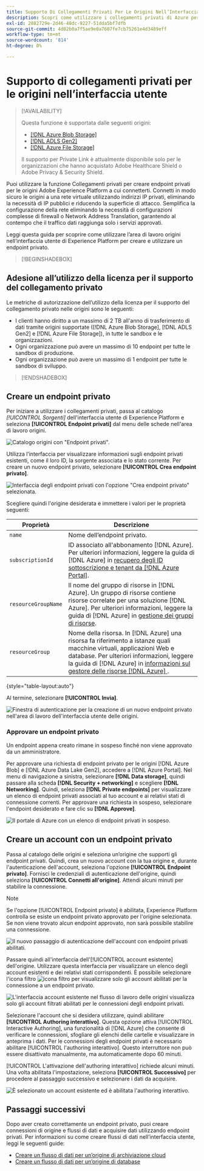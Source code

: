 ```yaml
---
title: Supporto Di Collegamenti Privati Per Le Origini Nell’Interfaccia Utente
description: Scopri come utilizzare i collegamenti privati di Azure per le origini nell’interfaccia utente di Experience Platform.
exl-id: 2882729e-2d46-48dc-9227-51dda5bf7dfb
source-git-commit: 4d82b0a7f5ae9e0a7607fe7cb75261e4d3489eff
workflow-type: tm+mt
source-wordcount: '814'
ht-degree: 0%

---
```


# Supporto di collegamenti privati per le origini nell’interfaccia utente

>[!AVAILABILITY]
>
>Questa funzione è supportata dalle seguenti origini:
>
>* [[!DNL Azure Blob Storage]](../../connectors/cloud-storage/blob.md)
>* [[!DNL ADLS Gen2]](../../connectors/cloud-storage/adls-gen2.md)
>* [[!DNL Azure File Storage]](../../connectors/cloud-storage/azure-file-storage.md)
>
>Il supporto per Private Link è attualmente disponibile solo per le organizzazioni che hanno acquistato Adobe Healthcare Shield o Adobe Privacy &amp; Security Shield.

Puoi utilizzare la funzione Collegamenti privati per creare endpoint privati per le origini Adobe Experience Platform a cui connetterti. Connetti in modo sicuro le origini a una rete virtuale utilizzando indirizzi IP privati, eliminando la necessità di IP pubblici e riducendo la superficie di attacco. Semplifica la configurazione della rete eliminando la necessità di configurazioni complesse di firewall o Network Address Translation, garantendo al contempo che il traffico dati raggiunga solo i servizi approvati.

Leggi questa guida per scoprire come utilizzare l’area di lavoro origini nell’interfaccia utente di Experience Platform per creare e utilizzare un endpoint privato.

>[!BEGINSHADEBOX]

## Adesione all’utilizzo della licenza per il supporto del collegamento privato

Le metriche di autorizzazione dell’utilizzo della licenza per il supporto del collegamento privato nelle origini sono le seguenti:

* I clienti hanno diritto a un massimo di 2 TB all&#39;anno di trasferimento di dati tramite origini supportate ([!DNL Azure Blob Storage], [!DNL ADLS Gen2] e [!DNL Azure File Storage]), in tutte le sandbox e le organizzazioni.
* Ogni organizzazione può avere un massimo di 10 endpoint per tutte le sandbox di produzione.
* Ogni organizzazione può avere un massimo di 1 endpoint per tutte le sandbox di sviluppo.

>[!ENDSHADEBOX]

## Creare un endpoint privato

Per iniziare a utilizzare i collegamenti privati, passa al catalogo *[!UICONTROL Sorgenti]* dell&#39;interfaccia utente di Experience Platform e seleziona **[!UICONTROL Endpoint privati]** dal menu delle schede nell&#39;area di lavoro origini.

![Catalogo origini con &quot;Endpoint privati&quot;.](../../images/tutorials/private-links/catalog.png)

Utilizza l’interfaccia per visualizzare informazioni sugli endpoint privati esistenti, come il loro ID, la sorgente associata e lo stato corrente. Per creare un nuovo endpoint privato, selezionare **[!UICONTROL Crea endpoint privato]**.

![Interfaccia degli endpoint privati con l&#39;opzione &quot;Crea endpoint privato&quot; selezionata.](../../images/tutorials/private-links/private-endpoints.png)

Scegliere quindi l&#39;origine desiderata e immettere i valori per le proprietà seguenti:

| Proprietà | Descrizione |
| --- | --- |
| `name` | Nome dell’endpoint privato. |
| `subscriptionId` | ID associato all&#39;abbonamento [!DNL Azure]. Per ulteriori informazioni, leggere la guida di [!DNL Azure] in [recupero degli ID sottoscrizione e tenant da  [!DNL Azure Portal]](https://learn.microsoft.com/en-us/azure/azure-portal/get-subscription-tenant-id). |
| `resourceGroupName` | Il nome del gruppo di risorse in [!DNL Azure]. Un gruppo di risorse contiene risorse correlate per una soluzione [!DNL Azure]. Per ulteriori informazioni, leggere la guida di [!DNL Azure] in [gestione dei gruppi di risorse](https://learn.microsoft.com/en-us/azure/azure-resource-manager/management/manage-resource-groups-portal). |
| `resourceGroup` | Nome della risorsa. In [!DNL Azure] una risorsa fa riferimento a istanze quali macchine virtuali, applicazioni Web e database. Per ulteriori informazioni, leggere la guida di [!DNL Azure] in [informazioni sul gestore delle risorse [!DNL Azure] &#x200B;](https://learn.microsoft.com/en-us/azure/azure-resource-manager/management/overview). |

{style="table-layout:auto"}

Al termine, selezionare **[!UICONTROL Invia]**.

![Finestra di autenticazione per la creazione di un nuovo endpoint privato nell&#39;area di lavoro dell&#39;interfaccia utente delle origini.](../../images/tutorials/private-links/create-private-endpoint.png)

### Approvare un endpoint privato

Un endpoint appena creato rimane in sospeso finché non viene approvato da un amministratore.

Per approvare una richiesta di endpoint privato per le origini [!DNL Azure Blob] e [!DNL Azure Data Lake Gen2], accedere a [!DNL Azure Portal]. Nel menu di navigazione a sinistra, selezionare **[!DNL Data storage]**, quindi passare alla scheda **[!DNL Security + networking]** e scegliere **[!DNL Networking]**. Quindi, seleziona **[!DNL Private endpoints]** per visualizzare un elenco di endpoint privati associati al tuo account e ai relativi stati di connessione correnti. Per approvare una richiesta in sospeso, selezionare l&#39;endpoint desiderato e fare clic su **[!DNL Approve]**.

![Il portale di Azure con un elenco di endpoint privati in sospeso.](../../images/tutorials/private-links/azure.png)

## Creare un account con un endpoint privato

Passa al catalogo delle origini e seleziona un’origine che supporti gli endpoint privati. Quindi, crea un nuovo account con la tua origine e, durante l&#39;autenticazione dell&#39;account, seleziona l&#39;opzione **[!UICONTROL Endpoint privato]**. Fornisci le credenziali di autenticazione dell&#39;origine, quindi seleziona **[!UICONTROL Connetti all&#39;origine]**. Attendi alcuni minuti per stabilire la connessione.

>[!NOTE]
>
>Se l&#39;opzione [!UICONTROL Endpoint privato] è abilitata, Experience Platform controlla se esiste un endpoint privato approvato per l&#39;origine selezionata. Se non viene trovato alcun endpoint approvato, non sarà possibile stabilire una connessione.

![Il nuovo passaggio di autenticazione dell&#39;account con endpoint privati abilitati.](../../images/tutorials/private-links/new-account.png)

Passare quindi all&#39;interfaccia dell&#39;[!UICONTROL account esistente] dell&#39;origine. Utilizzare questa interfaccia per visualizzare un elenco degli account esistenti e dei relativi stati corrispondenti. È possibile selezionare l&#39;icona filtro ![icona filtro](../../../images/icons/filter.png) per visualizzare solo gli account abilitati per la connessione a un endpoint privato.

![L&#39;interfaccia account esistente nel flusso di lavoro delle origini visualizza solo gli account filtrati abilitati per le connessioni degli endpoint privati.](../../images/tutorials/private-links/existing-private-endpoints.png)

Selezionare l&#39;account che si desidera utilizzare, quindi abilitare **[!UICONTROL Authoring interattivo]**. Questa opzione attiva [!UICONTROL Interactive Authoring], una funzionalità di [!DNL Azure] che consente di verificare le connessioni, sfogliare gli elenchi delle cartelle e visualizzare in anteprima i dati. Per le connessioni degli endpoint privati è necessario abilitare [!UICONTROL l&#39;authoring interattivo]. Questo interruttore non può essere disattivato manualmente, ma automaticamente dopo 60 minuti.

[!UICONTROL L&#39;attivazione dell&#39;authoring interattivo] richiede alcuni minuti. Una volta abilitata l&#39;impostazione, seleziona **[!UICONTROL Successivo]** per procedere al passaggio successivo e selezionare i dati da acquisire.

![È selezionato un account esistente ed è abilitata l&#39;authoring interattivo.](../../images/tutorials/private-links/interactive-authoring.png)

## Passaggi successivi

Dopo aver creato correttamente un endpoint privato, puoi creare connessioni di origine e flussi di dati e acquisire dati utilizzando endpoint privati. Per informazioni su come creare flussi di dati nell’interfaccia utente, leggi le seguenti guide:

* [Creare un flusso di dati per un’origine di archiviazione cloud](../ui/dataflow/batch/cloud-storage.md)
* [Creare un flusso di dati per un’origine di database](../ui/dataflow/databases.md)
